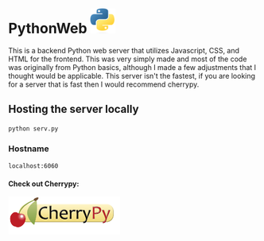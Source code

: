 # PythonWeb <img src="images\pythonlogo.png" alt="PythonWeb Logo" width="50" height="50">
This is a backend Python web server that utilizes Javascript, CSS, and HTML for the frontend. This was very simply made and most of the code was originally from Python basics, although I made a few adjustments that I thought would be applicable.
This server isn't the fastest, if you are looking for a server that is fast then I would recommend cherrypy.

## Hosting the server locally
```shell
python serv.py
```
### Hostname 
```shell
localhost:6060
```

#### Check out Cherrypy:
<a href="https://docs.cherrypy.dev/en/latest/" target="_blank">
    <img src="images/cherrpy.png" alt="Cherrypy" width="225" height="75">
</a>
